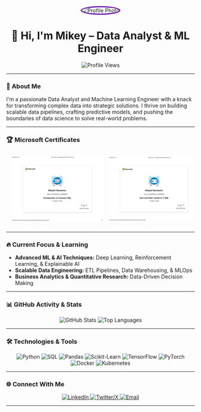 <div align="center">
  <!-- Profile Photo -->
  <img src="https://github.com/MarsX-2002.png" alt="Profile Photo" width="150" style="border-radius: 50%; border: 3px solid #6a0dad;" />

  
  <h1>👋 Hi, I'm Mikey – Data Analyst & ML Engineer</h1>

  <img src="https://komarev.com/ghpvc/?username=MarsX-2002&color=blueviolet" alt="Profile Views" />
</div>

---

### 📌 **About Me**

I'm a passionate Data Analyst and Machine Learning Engineer with a knack for transforming complex data into strategic solutions. I thrive on building scalable data pipelines, crafting predictive models, and pushing the boundaries of data science to solve real-world problems.

---

### 🏆 **Microsoft Certificates**

<div align="center">
  <div style="
    display: flex;
    overflow-x: auto;
    gap: 10px;
    padding: 10px;
    scroll-snap-type: x mandatory;
    -webkit-overflow-scrolling: touch;
    scrollbar-width: none;
  ">
    <a href="https://learn.microsoft.com/api/achievements/share/en-gb/MirjalolShavkatov-8998/YQXD24ZR?sharingId=F08EACC1D441417C" target="_blank" style="flex: 0 0 auto; scroll-snap-align: center;">
      <img src="https://raw.githubusercontent.com/MarsX-2002/assets/main/microsoft_learn_tsql.png" alt="Microsoft Achievement Badge T_SQL SELECT" width="250" />
    </a>
    <a href="https://learn.microsoft.com/api/achievements/share/en-gb/MirjalolShavkatov-8998/9XCMLJVU?sharingId=F08EACC1D441417C" target="_blank" style="flex: 0 0 auto; scroll-snap-align: center;">
      <img src="https://raw.githubusercontent.com/MarsX-2002/assets/main/microsoft_learn_tsql_orderby.png" alt="Microsoft Achievement Badge T-SQL Sort and Filter" width="250" />
    </a>
    <a href="https://learn.microsoft.com/api/achievements/share/en-gb/MirjalolShavkatov-8998/HA349VD8?sharingId=F08EACC1D441417C" target="_blank" style="flex: 0 0 auto; scroll-snap-align: center;">
      <img src="https://raw.githubusercontent.com/MarsX-2002/assets/main/microsoft_learn_tsql_joins.png" alt="Microsoft Achievement Badge T-SQL JOINs" width="250" />
    </a>
  </div>
</div>


---

### 🔥 **Current Focus & Learning**

- **Advanced ML & AI Techniques:** Deep Learning, Reinforcement Learning, & Explainable AI  
- **Scalable Data Engineering:** ETL Pipelines, Data Warehousing, & MLOps  
- **Business Analytics & Quantitative Research:** Data-Driven Decision Making  

---

### 📊 **GitHub Activity & Stats**

<div align="center">
  <img src="https://github-readme-stats-sigma-five.vercel.app/api?username=MarsX-2002&show_icons=true&theme=tokyonight&hide_border=true" alt="GitHub Stats" />
  
  <img src="https://github-readme-stats-sigma-five.vercel.app/api/top-langs/?username=MarsX-2002&layout=compact&theme=tokyonight&hide_border=true" alt="Top Languages" />
</div>

---

### 🛠️ **Technologies & Tools**

<p align="center">
  <img src="https://img.shields.io/badge/-Python-3776AB?style=flat&logo=python&logoColor=white" alt="Python" />
  <img src="https://img.shields.io/badge/-SQL-4479A1?style=flat&logo=mysql&logoColor=white" alt="SQL" />
  <img src="https://img.shields.io/badge/-Pandas-150458?style=flat&logo=pandas&logoColor=white" alt="Pandas" />
  <img src="https://img.shields.io/badge/-Scikit--Learn-F7931E?style=flat&logo=scikit-learn&logoColor=white" alt="Scikit-Learn" />
  <img src="https://img.shields.io/badge/-TensorFlow-FF6F00?style=flat&logo=tensorflow&logoColor=white" alt="TensorFlow" />
  <img src="https://img.shields.io/badge/-PyTorch-EE4C2C?style=flat&logo=pytorch&logoColor=white" alt="PyTorch" />
  <img src="https://img.shields.io/badge/-Docker-2496ED?style=flat&logo=docker&logoColor=white" alt="Docker" />
  <img src="https://img.shields.io/badge/-Kubernetes-326CE5?style=flat&logo=kubernetes&logoColor=white" alt="Kubernetes" />
</p>

---

### 🌐 **Connect With Me**

<p align="center">
  <a href="https://www.linkedin.com/in/mirjalol-shavkatov/">
    <img src="https://img.shields.io/badge/LinkedIn-%230A66C2.svg?style=flat&logo=linkedin&logoColor=white" alt="LinkedIn" />
  </a>
  <a href="https://x.com/mickeyfounder">
    <img src="https://img.shields.io/badge/X-%231DA1F2.svg?style=flat&logo=twitter&logoColor=white" alt="Twitter/X" />
  </a>
  <a href="mailto:your-email@example.com">
    <img src="https://img.shields.io/badge/Email-D14836?style=flat&logo=gmail&logoColor=white" alt="Email" />
  </a>
</p>

---
